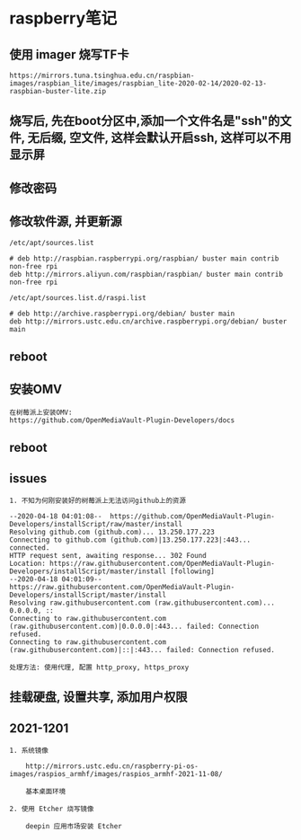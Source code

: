 # raspberry笔记

## 使用 imager 烧写TF卡

    https://mirrors.tuna.tsinghua.edu.cn/raspbian-images/raspbian_lite/images/raspbian_lite-2020-02-14/2020-02-13-raspbian-buster-lite.zip

## 烧写后, 先在boot分区中,添加一个文件名是"ssh"的文件, 无后缀, 空文件, 这样会默认开启ssh, 这样可以不用显示屏

## 修改密码

## 修改软件源, 并更新源

    /etc/apt/sources.list
    
    # deb http://raspbian.raspberrypi.org/raspbian/ buster main contrib non-free rpi
    deb http://mirrors.aliyun.com/raspbian/raspbian/ buster main contrib non-free rpi
    
    /etc/apt/sources.list.d/raspi.list
    
    # deb http://archive.raspberrypi.org/debian/ buster main
    deb http://mirrors.ustc.edu.cn/archive.raspberrypi.org/debian/ buster main

## reboot

## 安装OMV

    在树莓派上安装OMV:
    https://github.com/OpenMediaVault-Plugin-Developers/docs
    
## reboot
    
## issues

    1. 不知为何刚安装好的树莓派上无法访问github上的资源

    --2020-04-18 04:01:08--  https://github.com/OpenMediaVault-Plugin-Developers/installScript/raw/master/install
    Resolving github.com (github.com)... 13.250.177.223
    Connecting to github.com (github.com)|13.250.177.223|:443... connected.
    HTTP request sent, awaiting response... 302 Found
    Location: https://raw.githubusercontent.com/OpenMediaVault-Plugin-Developers/installScript/master/install [following]
    --2020-04-18 04:01:09--  https://raw.githubusercontent.com/OpenMediaVault-Plugin-Developers/installScript/master/install
    Resolving raw.githubusercontent.com (raw.githubusercontent.com)... 0.0.0.0, ::
    Connecting to raw.githubusercontent.com (raw.githubusercontent.com)|0.0.0.0|:443... failed: Connection refused.
    Connecting to raw.githubusercontent.com (raw.githubusercontent.com)|::|:443... failed: Connection refused.
    
    处理方法: 使用代理, 配置 http_proxy, https_proxy
    
## 挂载硬盘, 设置共享, 添加用户权限


## 2021-1201

    1. 系统镜像

        http://mirrors.ustc.edu.cn/raspberry-pi-os-images/raspios_armhf/images/raspios_armhf-2021-11-08/

        基本桌面环境

    2. 使用 Etcher 烧写镜像

        deepin 应用市场安装 Etcher
